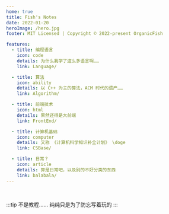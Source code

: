 ```yaml
---
home: true
title: Fish's Notes
date: 2022-01-20
heroImage: /hero.jpg
footer: MIT Licensed | Copyright © 2022-present OrganicFish

features:
  - title: 编程语言
    icon: code
    details: 为什么我学了这么多语言啊……
    link: Language/

  - title: 算法
    icon: ability
    details: 以 C++ 为主的算法，ACM 时代的遗产……
    link: Algorithm/

  - title: 前端技术
    icon: html
    details: 果然还得是大前端
    link: FrontEnd/

  - title: 计算机基础
    icon: computer
    details: 又称 《计算机科学知识补全计划》 \doge
    link: CSBase/

  - title: 日常？
    icon: article
    details: 算是日常吧，以及别的不好分类的东西
    link: balabala/
---
```


<br>

:::tip
不是教程…… 纯纯只是为了防忘写着玩的
:::

<ClientOnly>
  <Sakana/>
</ClientOnly>

<style lang="scss">
.hero {
  margin: 3rem auto;
}
</style>
